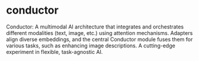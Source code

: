 # conductor
Conductor: A multimodal AI architecture that integrates and orchestrates different modalities (text, image, etc.) using attention mechanisms. Adapters align diverse embeddings, and the central Conductor module fuses them for various tasks, such as enhancing image descriptions. A cutting-edge experiment in flexible, task-agnostic AI.
